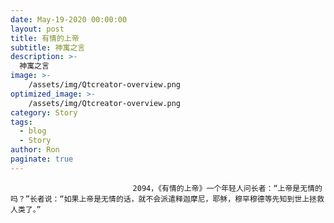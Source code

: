 ```yaml
---
date: May-19-2020 00:00:00
layout: post
title: 有情的上帝
subtitle: 神寓之言
description: >-
  神寓之言
image: >-
    /assets/img/Qtcreator-overview.png
optimized_image: >-
    /assets/img/Qtcreator-overview.png
category: Story
tags:
  - blog
  - Story
author: Ron
paginate: true
---
```


							　　2094，《有情的上帝》一个年轻人问长者：“上帝是无情的吗？”长者说：“如果上帝是无情的话，就不会派遣释迦摩尼，耶稣，穆罕穆德等先知到世上拯救人类了。”
							
							
						